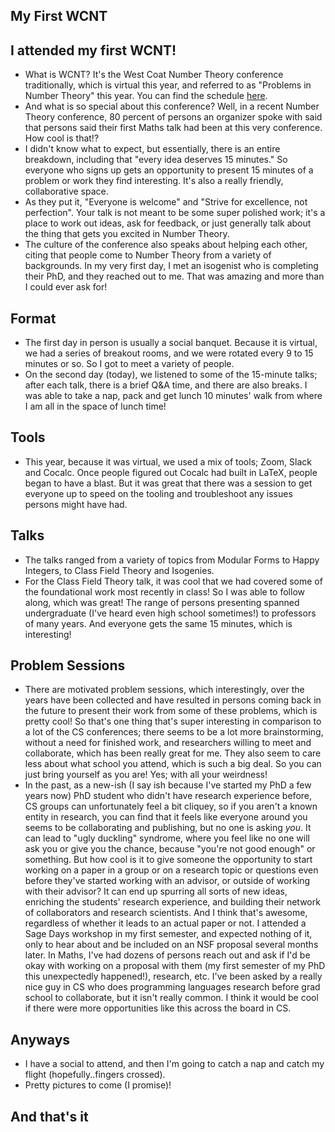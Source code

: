 ## My First WCNT

## I attended my first WCNT!
- What is WCNT? It's the West Coat Number Theory conference traditionally, which is virtual this year, and referred to as
"Problems in Number Theory" this year. You can find the schedule [here](https://westcoastnumbertheory.org/2021-schedule-of-talks/).
- And what is so special about this conference? Well, in a recent Number Theory conference, 80 percent of persons an organizer spoke with said that
persons said their first Maths talk had been at this very conference. How cool is that!?
- I didn't know what to expect, but essentially, there is an entire breakdown, including that "every idea deserves 15 minutes." So everyone who signs up
gets an opportunity to present 15 minutes of a problem or work they find interesting. It's also a really friendly, collaborative space.
- As they put it, "Everyone is welcome" and "Strive for excellence, not perfection". Your talk is not meant to be some super polished work; it's a place
to work out ideas, ask for feedback, or just generally talk about the thing that gets you excited in Number Theory.
- The culture of the conference also speaks about helping each other, citing that people come to Number Theory from a variety of backgrounds. In my very first
day, I met an isogenist who is completing their PhD, and they reached out to me. That was amazing and more than I could ever ask for!

## Format
- The first day in person is usually a social banquet. Because it is virtual, we had a series of breakout rooms, and we were rotated every 9 to 15 minutes
or so. So I got to meet a variety of people. 
- On the second day (today), we listened to some of the 15-minute talks; after each talk, there is a brief Q&A time, and there are also breaks. I was able
to take a nap, pack and get lunch 10 minutes' walk from where I am all in the space of lunch time!

## Tools
- This year, because it was virtual, we used a mix of tools; Zoom, Slack and Cocalc. Once people figured out Cocalc had built in LaTeX, people began to
have a blast. But it was great that there was a session to get everyone up to speed on the tooling and troubleshoot any issues persons might have had.


## Talks
- The talks ranged from a variety of topics from Modular Forms to Happy Integers, to Class Field Theory and Isogenies. 
- For the Class Field Theory talk, it was cool that we had covered some of the foundational work most recently in class! So I was able to follow along,
which was great! The range of persons presenting spanned undergraduate (I've heard even high school sometimes!) to professors of many years. And everyone
gets the same 15 minutes, which is interesting!

## Problem Sessions
- There are motivated problem sessions, which interestingly, over the years have been collected and have resulted in persons coming back in the future
to present their work from some of these problems, which is pretty cool! So that's one thing that's super interesting in comparison to a lot of the CS
conferences; there seems to be a lot more brainstorming, without a need for finished work, and researchers willing to meet and collaborate, which has
been really great for me. They also seem to care less about what school you attend, which is such a big deal. So you can just bring yourself as you are!
Yes; with all your weirdness!
- In the past, as a new-ish (I say ish because I've started my PhD a few years now) PhD student who didn't have research experience before, CS groups can
unfortunately feel a bit cliquey, so if you aren't a known entity in research, you can find that it feels like everyone around you seems to be collaborating
and publishing,
but no one is asking *you*. It can lead to "ugly duckling" syndrome, where you feel like no one will ask you or give you the chance, because "you're not
good enough" or something. But how cool is it to give someone the opportunity to start working on a paper in a group or on a research topic or questions
even before they've started working with an advisor, or outside of working with their advisor? It can end up spurring all sorts of new ideas, enriching
the students' research experience, and building their network of collaborators and research scientists. And I think that's awesome, regardless of whether
it leads to an actual paper or not. I attended a Sage Days workshop in my first semester, and expected nothing of it, only to hear about and be included 
on an NSF proposal several months later. 
In Maths, I've had dozens of persons reach out and ask if I'd be okay with working on a proposal with them (my first semester of 
my PhD this unexpectedly happened!), research, etc. I've been asked by a really nice guy in CS who does programming languages research before grad school to 
collaborate, but it isn't really common. I think it would be cool if there were more opportunities like this across the board in CS. 

## Anyways
- I have a social to attend, and then I'm going to catch a nap and catch my flight (hopefully..fingers crossed).
- Pretty pictures to come (I promise)!

## And that's it
